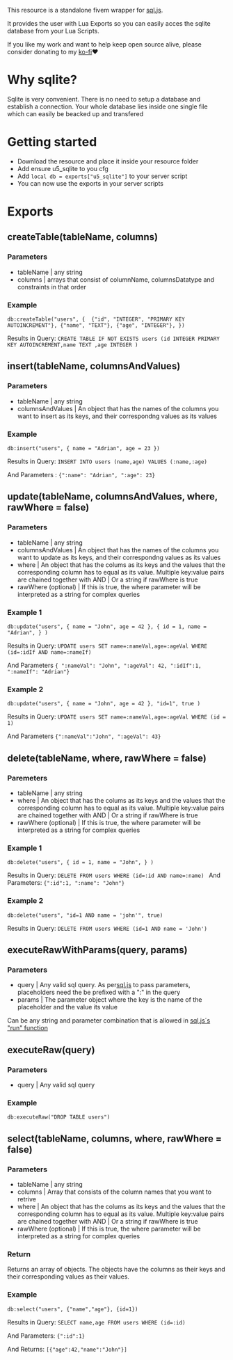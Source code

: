 This resource is a standalone fivem wrapper for [sql.js](https://github.com/sql-js/sql.js).

It provides the user with Lua Exports so you can easily acces the sqlite database from your Lua Scripts.

If you like my work and want to help keep open source alive, please consider donating to my [ko-fi](https://ko-fi.com/adrianceku)❤️

# Why sqlite?
Sqlite is very convenient. There is no need to setup a database and establish a connection. Your whole database lies inside one single file which can easily be beacked up and transfered

# Getting started
- Download the resource and place it inside your resource folder
- Add ensure u5_sqlite to you cfg
- Add ``local db = exports["u5_sqlite"]`` to your server script
- You can now use the exports in your server scripts

# Exports
## createTable(tableName, columns)
### Parameters 
- tableName | any string
- columns | arrays that consist of columnName, columnsDatatype and constraints in that order

### Example 

``
db:createTable("users", { 
    {"id", "INTEGER", "PRIMARY KEY AUTOINCREMENT"},
    {"name", "TEXT"},
    {"age", "INTEGER"},
})
``

Results in Query: ``CREATE TABLE IF NOT EXISTS users (id INTEGER PRIMARY KEY AUTOINCREMENT,name TEXT ,age INTEGER )``

## insert(tableName, columnsAndValues)
### Parameters
- tableName | any string
- columnsAndValues | An object that has the names of the columns you want to insert as its keys, and their correspondng values as its values

### Example
``
db:insert("users", {
    name = "Adrian",
    age = 23
})
``

Results in Query: ``INSERT INTO users (name,age) VALUES (:name,:age)``

And Parameters : ``{":name": "Adrian", ":age": 23}``

## update(tableName, columnsAndValues, where, rawWhere = false)
### Parameters
- tableName | any string
- columnsAndValues | An object that has the names of the columns you want to update as its keys, and their correspondng values as its values
- where | An object that has the colums as its keys and the values that the corresponding column has to equal as its value. Multiple key:value pairs are chained together with AND | Or a string if rawWhere is true
- rawWhere (optional) | If this is true, the where parameter will be interpreted as a string for complex queries

### Example 1
``
db:update("users", {
name = "John",
age = 42
}, {
id = 1,
name = "Adrian",
}
)
``

Results in Query: ``UPDATE users SET name=:nameVal,age=:ageVal WHERE (id=:idIf AND name=:nameIf)``

And Parameters ``{ ":nameVal": "John", ":ageVal": 42, ":idIf":1, ":nameIf": "Adrian"}``

### Example 2
``
db:update("users", {
name = "John",
age = 42
}, "id=1",
true
)
``

Results in Query: ``UPDATE users SET name=:nameVal,age=:ageVal WHERE (id = 1)``

And Parameters ``{":nameVal":"John", ":ageVal": 43}``

## delete(tableName, where, rawWhere = false)
### Paremeters
- tableName | any string
- where | An object that has the colums as its keys and the values that the corresponding column has to equal as its value. Multiple key:value pairs are chained together with AND | Or a string if rawWhere is true
- rawWhere (optional) | If this is true, the where parameter will be interpreted as a string for complex queries

### Example 1
``
db:delete("users", {
id = 1,
name = "John",
}
)
``

Results in Query: ``DELETE FROM users WHERE (id=:id AND name=:name) ``
And Parameters: ``{":id":1, ":name": "John"}``

### Example 2
``
db:delete("users", "id=1 AND name = 'john'", true)
``

Results in Query: ``DELETE FROM users WHERE (id=1 AND name = 'John')``

## executeRawWithParams(query, params)
### Parameters
- query | Any valid sql query. As per[sql.js](https://sql.js.org/documentation/Database.html#%5B%22run%22%5D) to pass parameters, placeholders need the be prefixed with a ":" in the query
- params | The parameter object where the key is the name of the placeholder and the value its value

Can be any string and parameter combination that is allowed in [sql.js´s "run" function](https://sql.js.org/documentation/Database.html#%5B%22run%22%5D)

## executeRaw(query)
### Parameters
- query | Any valid sql query

### Example
``
db:executeRaw("DROP TABLE users")
``

## select(tableName, columns, where, rawWhere = false)
### Parameters
- tableName | any string
- columns | Array that consists of the column names that you want to retrive
- where | An object that has the colums as its keys and the values that the corresponding column has to equal as its value. Multiple key:value pairs are chained together with AND | Or a string if rawWhere is true
- rawWhere (optional) | If this is true, the where parameter will be interpreted as a string for complex queries

### Return
Returns an array of objects. The objects have the columns as their keys and their corresponding values as their values.

### Example
``
db:select("users", {"name","age"}, {id=1})
``

Results in Query: ``SELECT name,age FROM users WHERE (id=:id)``

And Parameters: ``{":id":1}``

And Returns: ``[{"age":42,"name":"John"}]``
